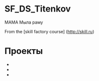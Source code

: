# SF_DS_Titenkov
МАМА Мыла раму


From the [skill factory course] (http://skill.ru)

# Проекты

-
-
-
